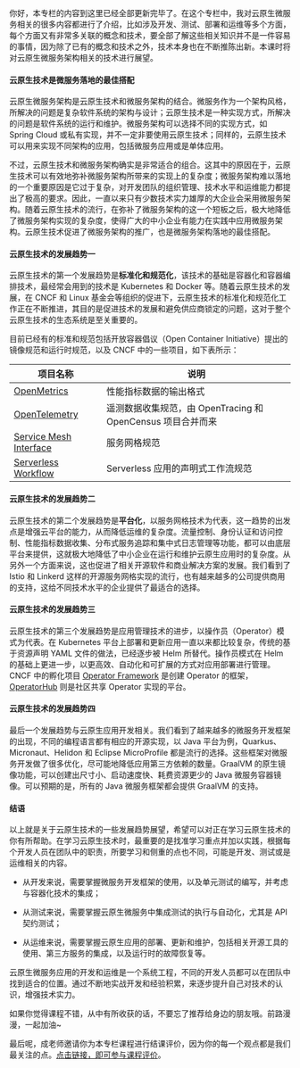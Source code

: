 你好，本专栏的内容到这里已经全部更新完毕了。在这个专栏中，我对云原生微服务相关的很多内容都进行了介绍，比如涉及开发、测试、部署和运维等多个方面，每个方面又有非常多关联的概念和技术，要全部了解这些相关知识并不是一件容易的事情，因为除了已有的概念和技术之外，技术本身也在不断推陈出新。本课时将对云原生微服务架构相关的技术进行展望。

#### 云原生技术是微服务落地的最佳搭配

云原生微服务架构是云原生技术和微服务架构的结合。微服务作为一个架构风格，所解决的问题是复杂软件系统的架构与设计；云原生技术是一种实现方式，所解决的问题是软件系统的运行和维护。微服务架构可以选择不同的实现方式，如 Spring Cloud 或私有实现，并不一定非要使用云原生技术；同样的，云原生技术可以用来实现不同架构的应用，包括微服务应用或是单体应用。

不过，云原生技术和微服务架构确实是非常适合的组合。这其中的原因在于，云原生技术可以有效地弥补微服务架构所带来的实现上的复杂度；微服务架构难以落地的一个重要原因是它过于复杂，对开发团队的组织管理、技术水平和运维能力都提出了极高的要求。因此，一直以来只有少数技术实力雄厚的大企业会采用微服务架构。随着云原生技术的流行，在弥补了微服务架构的这一个短板之后，极大地降低了微服务架构实现的复杂度，使得广大的中小企业有能力在实践中应用微服务架构。云原生技术促进了微服务架构的推广，也是微服务架构落地的最佳搭配。

#### 云原生技术的发展趋势一

云原生技术的第一个发展趋势是**标准化和规范化**，该技术的基础是容器化和容器编排技术，最经常会用到的技术是 Kubernetes 和 Docker 等。随着云原生技术的发展，在 CNCF 和 Linux 基金会等组织的促进下，云原生技术的标准化和规范化工作正在不断推进，其目的是促进技术的发展和避免供应商锁定的问题，这对于整个云原生技术的生态系统是至关重要的。

目前已经有的标准和规范包括开放容器倡议（Open Container Initiative）提出的镜像规范和运行时规范，以及 CNCF 中的一些项目，如下表所示：

|                             项目名称                             |                     说明                     |
|--------------------------------------------------------------|--------------------------------------------|
| [OpenMetrics](http://openmetrics.io/)                        | 性能指标数据的输出格式                                |
| [OpenTelemetry](https://github.com/open-telemetry)           | 遥测数据收集规范，由 OpenTracing 和 OpenCensus 项目合并而来 |
| [Service Mesh Interface](https://smi-spec.io/)               | 服务网格规范                                     |
| [Serverless Workflow](https://serverlessworkflow.github.io/) | Serverless 应用的声明式工作流规范                     |

#### 云原生技术的发展趋势二

云原生技术的第二个发展趋势是**平台化**，以服务网格技术为代表，这一趋势的出发点是增强云平台的能力，从而降低运维的复杂度。流量控制、身份认证和访问控制、性能指标数据收集、分布式服务追踪和集中式日志管理等功能，都可以由底层平台来提供，这就极大地降低了中小企业在运行和维护云原生应用时的复杂度。从另外一个方面来说，这也促进了相关开源软件和商业解决方案的发展。我们看到了 Istio 和 Linkerd 这样的开源服务网格实现的流行，也有越来越多的公司提供商用的支持，这给不同技术水平的企业提供了最适合的选择。

#### 云原生技术的发展趋势三

云原生技术的第三个发展趋势是应用管理技术的进步，以操作员（Operator）模式为代表。在 Kubernetes 平台上部署和更新应用一直以来都比较复杂，传统的基于资源声明 YAML 文件的做法，已经逐步被 Helm 所替代。操作员模式在 Helm 的基础上更进一步，以更高效、自动化和可扩展的方式对应用部署进行管理。CNCF 中的孵化项目 [Operator Framework](https://operatorframework.io/) 是创建 Operator 的框架，[OperatorHub](https://operatorhub.io/) 则是社区共享 Operator 实现的平台。

#### 云原生技术的发展趋势四

最后一个发展趋势与云原生应用开发相关。我们看到了越来越多的微服务开发框架的出现，不同的编程语言都有相应的开源实现，以 Java 平台为例，Quarkus、Micronaut、Helidon 和 Eclipse MicroProfile 都是流行的选择。这些框架对微服务开发做了很多优化，尽可能地降低应用第三方依赖的数量。GraalVM 的原生镜像功能，可以创建出尺寸小、启动速度快、耗费资源更少的 Java 微服务容器镜像。可以预期的是，所有的 Java 微服务框架都会提供 GraalVM 的支持。

#### 结语

以上就是关于云原生技术的一些发展趋势展望，希望可以对正在学习云原生技术的你有所帮助。在学习云原生技术时，最重要的是找准学习重点并加以实践，根据每个开发人员在团队中的职责，所要学习和侧重的点也不同，可能是开发、测试或是运维相关的内容。

* 从开发来说，需要掌握微服务开发框架的使用，以及单元测试的编写，并考虑与容器化技术的集成；

* 从测试来说，需要掌握云原生微服务中集成测试的执行与自动化，尤其是 API 契约测试；

* 从运维来说，需要掌握云原生应用的部署、更新和维护，包括相关开源工具的使用、第三方服务的集成，以及运行时的故障恢复等。

云原生微服务应用的开发和运维是一个系统工程，不同的开发人员都可以在团队中找到适合的位置。通过不断地实战开发和经验积累，来逐步提升自己对技术的认识，增强技术实力。

如果你觉得课程不错，从中有所收获的话，不要忘了推荐给身边的朋友哦。前路漫漫，一起加油\~

最后呢，成老师邀请你为本专栏课程进行结课评价，因为你的每一个观点都是我们最关注的点。[点击链接，即可参与课程评价](https://wj.qq.com/s2/6902680/3fb2/)。
